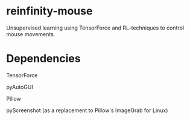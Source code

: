 # reinfinity-mouse
Unsupervised learning using TensorForce and RL-techniques to control mouse movements.

# Dependencies
TensorForce 

pyAutoGUI

Pillow

pyScreenshot (as a replacement to Pillow's ImageGrab for Linux)
